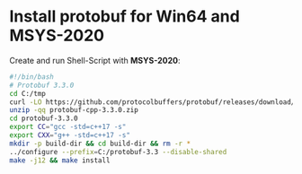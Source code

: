 # Install protobuf for Win64 and MSYS-2020

Create and run Shell-Script with **MSYS-2020**:

```bash
#!/bin/bash
# Protobuf 3.3.0
cd C:/tmp
curl -LO https://github.com/protocolbuffers/protobuf/releases/download/v3.3.0/protobuf-cpp-3.3.0.zip
unzip -qq protobuf-cpp-3.3.0.zip
cd protobuf-3.3.0
export CC="gcc -std=c++17 -s"
export CXX="g++ -std=c++17 -s"
mkdir -p build-dir && cd build-dir && rm -r *
../configure --prefix=C:/protobuf-3.3 --disable-shared
make -j12 && make install
```
